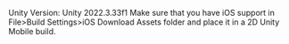 Unity Version: Unity 2022.3.33f1
Make sure that you have iOS support in File>Build Settings>iOS
Download Assets folder and place it in a 2D Unity Mobile build.
